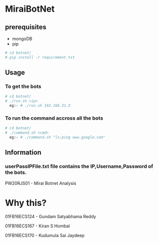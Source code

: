 # MiraiBotNet

## prerequisites

 - mongoDB 
 - pip

```bash
# cd botnet/
# pip install -r requirement.txt  
```
## Usage 

### To get the bots
```bash
# cd botnet/
# ./run.sh <ip> 
  eg:- # ./run.sh 192.168.31.X 
```

### To run the command accross all the bots
```bash
# cd botnet/
# ./command.sh <cmd> 
  eg:- # ./command.sh "ls;ping www.google.com"
```

## Information
### userPassIPFile.txt file contains the IP,Username,Password of the bots. 



PW20RJS01 - Mirai Botnet Analysis

# Why this?
01FB16ECS124 - Gundam Satyabhama Reddy

01FB16ECS167 - Kiran S Hombal

01FB16ECS170 - Kudumula Sai Jaydeep
